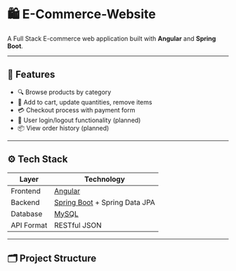 # 🛍️ E-Commerce-Website

A Full Stack E-commerce web application built with **Angular** and **Spring Boot**.

---

## 📌 Features

- 🔍 Browse products by category
- 🛒 Add to cart, update quantities, remove items
- 💳 Checkout process with payment form
- 🔐 User login/logout functionality (planned)
- 📦 View order history (planned)

---

## ⚙️ Tech Stack

| Layer       | Technology                |
|-------------|----------------------------|
| Frontend    | [Angular](https://angular.io/)  |
| Backend     | [Spring Boot](https://spring.io/projects/spring-boot) + Spring Data JPA |
| Database    | [MySQL](https://www.mysql.com/) |
| API Format  | RESTful JSON               |

---

## 🗂️ Project Structure

